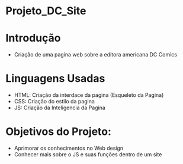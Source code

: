 # Projeto_DC_Site

# Introdução
- Criação de uma pagina web sobre a editora americana DC Comics

# Linguagens Usadas
- HTML: Criação da interdace da pagina (Esqueleto da Pagina)
- CSS:  Criação do estilo da pagina
- JS:   Criação da Inteligencia da Pagina

# Objetivos do Projeto:
- Aprimorar os conhecimentos no Web design
- Conhecer mais sobre o JS e suas funções dentro de um site
